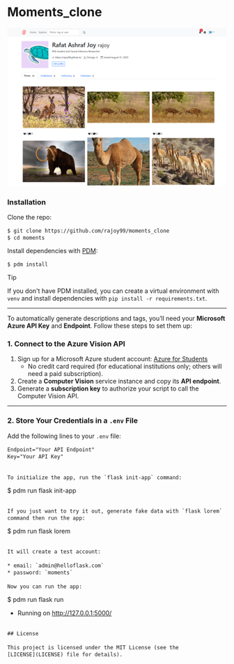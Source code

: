# Moments_clone


![Screenshot](demo_mine.png)


### Installation

Clone the repo:

```
$ git clone https://github.com/rajoy99/moments_clone
$ cd moments
```
Install dependencies with [PDM](https://pdm.fming.dev):

```
$ pdm install
```

> [!TIP]
> If you don't have PDM installed, you can create a virtual environment with `venv` and install dependencies with `pip install -r requirements.txt`.

---
To automatically generate descriptions and tags, you’ll need your **Microsoft Azure API Key** and **Endpoint**. Follow these steps to set them up:
### 1. Connect to the Azure Vision API

1. Sign up for a Microsoft Azure student account: [Azure for Students](https://azure.microsoft.com/en-us/free/students/)  
   - No credit card required (for educational institutions only; others will need a paid subscription).  
2. Create a **Computer Vision** service instance and copy its **API endpoint**.  
3. Generate a **subscription key** to authorize your script to call the Computer Vision API.  

---

### 2. Store Your Credentials in a `.env` File

Add the following lines to your `.env` file:

```env
Endpoint="Your API Endpoint"
Key="Your API Key"


To initialize the app, run the `flask init-app` command:

```
$ pdm run flask init-app
```

If you just want to try it out, generate fake data with `flask lorem` command then run the app:

```
$ pdm run flask lorem
```

It will create a test account:

* email: `admin@helloflask.com`
* password: `moments`

Now you can run the app:

```
$ pdm run flask run
* Running on http://127.0.0.1:5000/
```

## License

This project is licensed under the MIT License (see the
[LICENSE](LICENSE) file for details).
